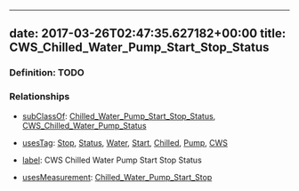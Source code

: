 
---
date: 2017-03-26T02:47:35.627182+00:00
title: CWS_Chilled_Water_Pump_Start_Stop_Status
---
### Definition: TODO

### Relationships

* [subClassOf](http://www.w3.org/2000/01/rdf-schema#subClassOf): [Chilled_Water_Pump_Start_Stop_Status](https://brickschema.org/schema/1.0/Brick#Chilled_Water_Pump_Start_Stop_Status), [CWS_Chilled_Water_Pump_Status](https://brickschema.org/schema/1.0/Brick#CWS_Chilled_Water_Pump_Status)

* [usesTag](https://brickschema.org/schema/1.0/BrickFrame#usesTag): [Stop](https://brickschema.org/schema/1.0/BrickTag#Stop), [Status](https://brickschema.org/schema/1.0/BrickTag#Status), [Water](https://brickschema.org/schema/1.0/BrickTag#Water), [Start](https://brickschema.org/schema/1.0/BrickTag#Start), [Chilled](https://brickschema.org/schema/1.0/BrickTag#Chilled), [Pump](https://brickschema.org/schema/1.0/BrickTag#Pump), [CWS](https://brickschema.org/schema/1.0/BrickTag#CWS)

* [label](http://www.w3.org/2000/01/rdf-schema#label): CWS Chilled Water Pump Start Stop Status

* [usesMeasurement](https://brickschema.org/schema/1.0/BrickFrame#usesMeasurement): [Chilled_Water_Pump_Start_Stop](https://brickschema.org/schema/1.0/Brick#Chilled_Water_Pump_Start_Stop)
